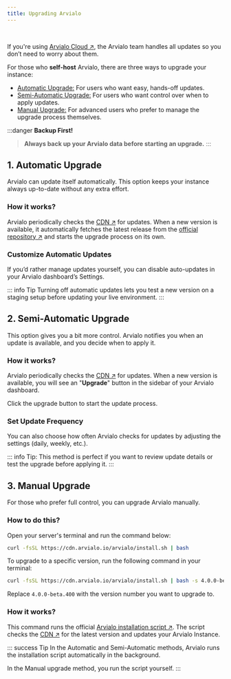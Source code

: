 ```yaml
---
title: Upgrading Arvialo 
---
```


<ZoomableImage src="/docs/images/get-started/upgrade/banner.webp" />

<br />

If you're using [Arvialo Cloud ↗](https://arvialo.io/pricing/), the Arvialo team handles all updates so you don’t need to worry about them. 

For those who **self-host** Arvialo, there are three ways to upgrade your instance:

- [Automatic Upgrade:](#_1-automatic-upgrade) For users who want easy, hands-off updates.
- [Semi-Automatic Upgrade:](#_2-semi-automatic-upgrade) For users who want control over when to apply updates.
- [Manual Upgrade:](#_3-manual-upgrade) For advanced users who prefer to manage the upgrade process themselves.

:::danger **Backup First!**  
  > **Always back up your Arvialo data before starting an upgrade.**
:::


## 1. Automatic Upgrade
Arvialo can update itself automatically. This option keeps your instance always up-to-date without any extra effort.

### How it works?
Arvialo periodically checks the [CDN ↗](https://cdn.arvialo.io/arvialo/versions.json) for updates. When a new version is available, it automatically fetches the latest release from the [official repository ↗](https://github.com/orgs/arvialoio/packages?repo_name=arvialo) and starts the upgrade process on its own.

### Customize Automatic Updates  
If you’d rather manage updates yourself, you can disable auto-updates in your Arvialo dashboard’s Settings.

<ZoomableImage src="/docs/images/get-started/upgrade/disable-auto-update.webp" />

::: info Tip
Turning off automatic updates lets you test a new version on a staging setup before updating your live environment.
:::


## 2. Semi-Automatic Upgrade
This option gives you a bit more control. Arvialo notifies you when an update is available, and you decide when to apply it.

### How it works?
Arvialo periodically checks the [CDN ↗](https://cdn.arvialo.io/arvialo/versions.json) for updates. When a new version is available, you will see an "**Upgrade**" button in the sidebar of your Arvialo dashboard.

<ZoomableImage src="/docs/images/get-started/upgrade/upgrade-button-ui.webp" />

Click the upgrade button to start the update process.

### Set Update Frequency
You can also choose how often Arvialo checks for updates by adjusting the settings (daily, weekly, etc.).

<ZoomableImage src="/docs/images/get-started/upgrade/change-frequency.webp" />

::: info Tip:
This method is perfect if you want to review update details or test the upgrade before applying it.
:::


## 3. Manual Upgrade
For those who prefer full control, you can upgrade Arvialo manually.

### How to do this?
Open your server's terminal and run the command below:

```sh
curl -fsSL https://cdn.arvialo.io/arvialo/install.sh | bash
```

To upgrade to a specific version, run the following command in your terminal:
```sh
curl -fsSL https://cdn.arvialo.io/arvialo/install.sh | bash -s 4.0.0-beta.400
```
Replace `4.0.0-beta.400` with the version number you want to upgrade to. 


### How it works?
This command runs the official [Arvialo installation script ↗](https://github.com/AzhaanGlitch/arvialo-docs/blob/main/scripts/install.sh). The script checks the [CDN ↗](https://cdn.arvialo.io/arvialo/versions.json) for the latest version and updates your Arvialo Instance.


::: success Tip
In the Automatic and Semi-Automatic methods, Arvialo runs the installation script automatically in the background. 

In the Manual upgrade method, you run the script yourself.
:::